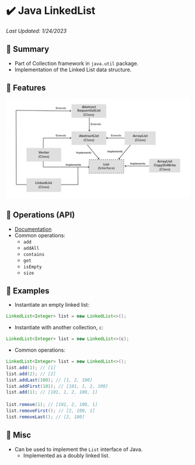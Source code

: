 # :heavy_check_mark: Java LinkedList
*Last Updated: 1/24/2023*

## :round_pushpin: Summary
- Part of Collection framework in `java.util` package.
- Implementation of the Linked List data structure.

## :round_pushpin: Features
![Image of how an extended LinkedList diagram](../../images/data-structures/linear/linked-list/linked-list-diagram-extended.png)

## :round_pushpin: Operations (API)
- [Documentation](https://docs.oracle.com/javase/7/docs/api/java/util/LinkedList.html)
- Common operations:
  - `add`
  - `addAll`
  - `contains`
  - `get`
  - `isEmpty`
  - `size`

## :round_pushpin: Examples
- Instantiate an empty linked list:
```java
LinkedList<Integer> list = new LinkedList<>();
```

- Instantiate with another collection, `c`:
```java
LinkedList<Integer> list = new LinkedList<>(c);
```

- Common operations:
```java
LinkedList<Integer> list = new LinkedList<>();
list.add(1); // [1]
list.add(2); // [2]
list.addLast(100); // [1, 2, 100]
list.addFirst(101); // [101, 1, 2, 100]
list.add(1); // [101, 1, 2, 100, 1]

list.remove(1); // [101, 2, 100, 1]
list.removeFirst(); // [2, 100, 1]
list.removeLast(); // [2, 100]
```

## :round_pushpin: Misc
- Can be used to implement the `List` interface of Java.
  - Implemented as a doubly linked list.
